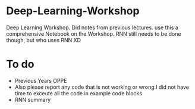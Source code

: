 # Deep-Learning-Workshop
Deep Learning Workshop. Did notes from previous lectures. use this a comprehensive Notebook on the Workshop. RNN still needs to be done though, but who uses RNN XD

# To do
- Previous Years OPPE
- Also please report any code that is not working or wrong.I did not have time to exceute all the code in example code blocks
- RNN summary
